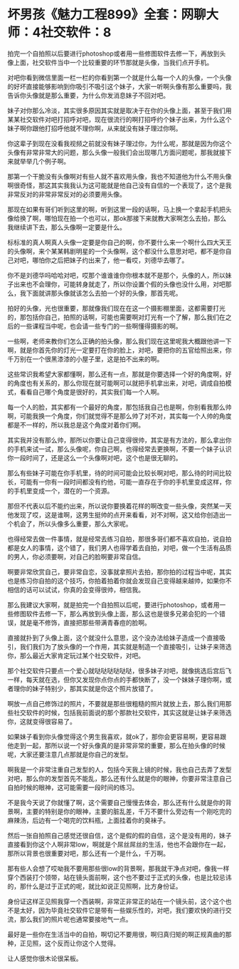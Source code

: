 # 坏男孩《魅力工程899》全套：网聊大师：4社交软件：8

拍完一个自拍照以后要进行photoshop或者用一些修图软件去修一下，再放到头像上面，社交软件当中一个比较重要的环节那就是头像，当我们点开手机。

对吧你看到微信里面一栏一栏的你看到第一个就是什么每一个人的头像，一个头像的好坏直接能够影响到你吸引不吸引这个妹子，大家一听啊头像有那么重要吗，我告诉你头像就是那么重要，为什么你发消息妹子不回对吧。

妹子对你那么冷淡，其实很多原因其实就是取决于在你的头像上面，甚至于我们用某某社交软件对吧打招呼对吧，现在很流行的啊打招呼约个妹子出来，为什么这个妹子啊你跟他打招呼他就不理你啊，从来就没有妹子理过你啊。

你这辈子到现在没看我视频之前就没有妹子理过你，为什么呢，那就是因为你这个头像有非常非常大的问题，那么头像一般我们会出现哪几方面问题呢，那我就接下来就举举几个例子啊。

那第一个干脆没有头像啊对有些人就不喜欢用头像，我也不知道他为什么不用头像啊很奇怪，那这其实我我认为这可能就是他自己没有自信的一个表现了，这个是我非常反对的非常非常反对的必须要用头像。

那现在如果有哥们听到这里的啊，听到这里一段的话啊，马上换一个拿起手机把头像给换了啊，哪怕现在拍一个也可以，那ok那接下来就教大家啊怎么去拍，那么我继续讲下去，那么头像啊一定要是什么。

标标准的真人啊真人头像一定要是你自己的啊，你不要什么来一个啊什么四大天王的头像啊，来个某某韩剧明星的一个头像啊，这个都没什么意思对吧，都不是你自己对吧，哪怕你之后把妹子约出来了，他一看哎，刘德华去哪了。

你不是刘德华吗哈哈对吧，哎那个谁谁谁你你根本就不是那个，头像的人，所以妹子出来也不会理你，可能转身就走了，所以你设置个假的头像也没什么用，对吧那么，我下面就讲那头像就该怎么去拍一个好的头像，那首先呢。

拍好的头像，光也很重要，那就像我们现在在这一个摄影棚里面，这都需要打光的，那包括你自己，拍照的话啊，可能也需要啊对灯光有一个了解，那么我们在之后的一些课程当中呢，也会请一些专门的一些啊懂得摄影的啊。

一些啊，老师来教你们怎么正确的拍头像，那么我们现在这里呢我大概跟他讲一下啊，就是你首先你的灯光一定要打在你的脸上，对吧，要把你的五官给照出来，你千万别在一个很黑漆漆的小屋子里，这是拍不出来的啊。

这些常识我希望大家都懂啊，那么还有一点，那就是你要选择一个好的角度啊，好的角度也有关系的，那么你现在就可能啊可以就把手机拿出来，对吧，调成自拍模式，看看自己哪个角度是很好的，其实我们每一个人啊。

每一个人的脸，其实都有一个最好的角度，那包括我自己也是啊，你别看我那么帅啊，可能我换一个角度，你们就觉得不是那么帅了对不对，其实每一个人帅的角度都是不一样的，所以我总是这个角度对着你们啊。

其实我并没有那么帅，那所以你要让自己变得很帅，其实是有方法的，那么拿出你的手机来试一试，那么头像呢，你自己啊，也得经常去更换啊，不要一个妹子认识你一段时间了，还是这么一个头像啊对吧，这个也是很无聊的。

那么有些妹子可能在你手机里，待的时间可能会比较长啊对吧，那么待的时间比较长，可能有一你有一段时间都没有约他，可能一直存在于你的手机里变成这样，你的手机里变成一个，潜在的一个资源。

那但不代表以后不能约出来，所以说你要换着花样的啊改变一些头像，突然某一天他发现了哎，这是谁啊，这男生挺帅的点开来看看，对不对啊，这又给你创造出一个机会了，所以头像多么重要，那么大家呢。

也得经常去做一件事情，就是经常去练习自拍，那很多哥们都不喜欢自拍，说自拍都是女人的事情，这个错了，我们男人也得学着去自拍，对吧，做一个生活有品质的男人，你必须要啊，对自己的脸啊要非常自信。

啊要非常欣赏自己，要非常自恋，没事就拿照片去拍，那你拍的过程当中呢，其实也是练习你自拍的这个技巧，你拍着拍着你就会发现自己变得越来越帅，如果你不相信的话可以试试，你真的会变得很帅，相信我。

那么我建议大家啊，就是拍完一个自拍照以后呢，要进行photoshop，或者用一些修图软件去修一下，那么再放到头像上面，那么这也是很多兄弟会犯的一个错误，就是毫不修饰，直接把那些带满青春痘的脸啊。

直接就扑到了头像上面，这个就没什么意思，这个没办法给妹子造成一个直接吸引，我们我们为了放头像的一个作用，其实就是制造一个直接吸引，让妹子来筛选你，那么最近大家肯定玩过某个社交软件，对吧。

那个社交软件只要点一个爱心就哒哒哒哒哒哒，很多妹子对吧，就像挑选后宫后飞一样，每天就在选，但你又发现你点你点的手都快断了，没一个妹妹子理你啊，或者理你的妹子特别少，那其实就是你这个照片放错了。

啊放一点自己修饰过的照片，不要就是那些很粗糙的照片就放上去，那么我们用那些社交软件的时候，包括我前面说的那个那款社交软件，其实这就是让妹子来筛选你，这就变得很容易了。

如果妹子看到你头像觉得这个男生我喜欢，就ok了，那你会更容易啊，更容易跟他走到一起，那所以说一个好头像真的是非常非常的重要，那么在拍头像的时候呢，大家还要注意几点那就是你自己的发型。

啊我是一个非常注重自己发型的人，包括今天我上镜的时候，我也自己去弄了发型对吧，那么你的发型首先不能乱，那么还有什么就是你的眼神，你要非常注意自己自拍时候的眼神，这可能需要一段时间的练习。

不是我今天说了你就懂了啊，这个需要自己慢慢去体会，那么还有什么就是你的背景啊，主要的特别是你的眼神，主要的脏乱差，千万不要什么旁边有一个刚吃完的麻辣汤，后边有一个喝完的饮料瓶，上面挂着你的臭袜子。

然后一张自拍照自己感觉还很自信，这个是假的假的自信，这个是没有用的，妹子直接看到你这个人啊非常low，啊就是个屌丝屌丝的生活，他也不会跟你在一起，那所以背景也很重要对吧，那么还有一个是什么，千万啊。

那有些人会想了哎呦我不要用那些很low的背景啊，那我就干净点对吧，像我一样穿个西装打个领带，站在镜头面前啊，这个也不要过于正式的头像，也是比较忌讳的，那什么是过于正式的呢，就比如说正见照啊，比方身份证。

身份证这样正见照我穿一个西装啊，非常正非常正的站在一个镜头前，这个这个也不是太好，因为毕竟社交软件它是带有一些娱乐性的，对吧，我们要欢快的进行交流，那么我们的照片呢也通常要接地气一点。

最好是一些你在生活当中的自拍，啊切记不要用很，啊归真归矩的啊正规真曲的那种，正见照，这个反而让你这个人觉得。

让人感觉你很木论很呆板。